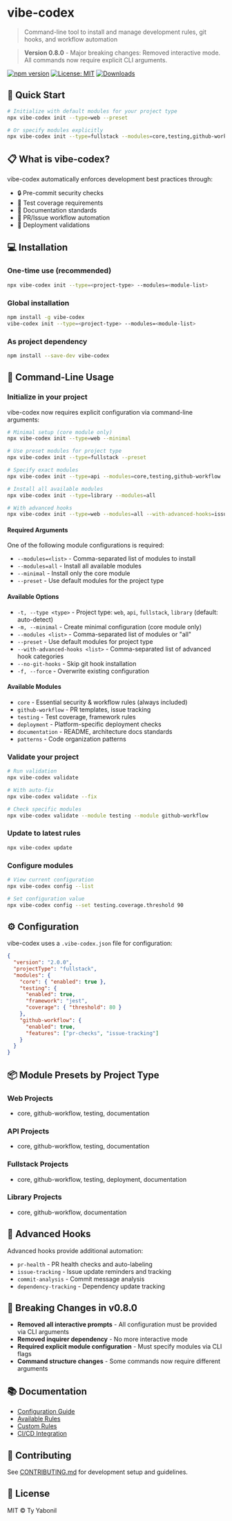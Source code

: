 # vibe-codex

> Command-line tool to install and manage development rules, git hooks, and workflow automation

> **Version 0.8.0** - Major breaking changes: Removed interactive mode. All commands now require explicit CLI arguments.

[![npm version](https://img.shields.io/npm/v/vibe-codex.svg)](https://www.npmjs.com/package/vibe-codex)
[![License: MIT](https://img.shields.io/badge/License-MIT-yellow.svg)](https://opensource.org/licenses/MIT)
[![Downloads](https://img.shields.io/npm/dm/vibe-codex.svg)](https://www.npmjs.com/package/vibe-codex)

## 🚀 Quick Start

```bash
# Initialize with default modules for your project type
npx vibe-codex init --type=web --preset

# Or specify modules explicitly
npx vibe-codex init --type=fullstack --modules=core,testing,github-workflow,deployment
```

## 📋 What is vibe-codex?

vibe-codex automatically enforces development best practices through:
- 🔒 Pre-commit security checks
- 🧪 Test coverage requirements  
- 📝 Documentation standards
- 🔄 PR/Issue workflow automation
- 🚀 Deployment validations

## 💻 Installation

### One-time use (recommended)
```bash
npx vibe-codex init --type=<project-type> --modules=<module-list>
```

### Global installation
```bash
npm install -g vibe-codex
vibe-codex init --type=<project-type> --modules=<module-list>
```

### As project dependency
```bash
npm install --save-dev vibe-codex
```

## 🎯 Command-Line Usage

### Initialize in your project

vibe-codex now requires explicit configuration via command-line arguments:

```bash
# Minimal setup (core module only)
npx vibe-codex init --type=web --minimal

# Use preset modules for project type
npx vibe-codex init --type=fullstack --preset

# Specify exact modules
npx vibe-codex init --type=api --modules=core,testing,github-workflow

# Install all available modules
npx vibe-codex init --type=library --modules=all

# With advanced hooks
npx vibe-codex init --type=web --modules=all --with-advanced-hooks=issue-tracking,pr-health
```

#### Required Arguments

One of the following module configurations is required:
- `--modules=<list>` - Comma-separated list of modules to install
- `--modules=all` - Install all available modules
- `--minimal` - Install only the core module
- `--preset` - Use default modules for the project type

#### Available Options

- `-t, --type <type>` - Project type: `web`, `api`, `fullstack`, `library` (default: auto-detect)
- `-m, --minimal` - Create minimal configuration (core module only)
- `--modules <list>` - Comma-separated list of modules or "all"
- `--preset` - Use default modules for project type
- `--with-advanced-hooks <list>` - Comma-separated list of advanced hook categories
- `--no-git-hooks` - Skip git hook installation
- `-f, --force` - Overwrite existing configuration

#### Available Modules

- `core` - Essential security & workflow rules (always included)
- `github-workflow` - PR templates, issue tracking
- `testing` - Test coverage, framework rules  
- `deployment` - Platform-specific deployment checks
- `documentation` - README, architecture docs standards
- `patterns` - Code organization patterns

### Validate your project
```bash
# Run validation
npx vibe-codex validate

# With auto-fix
npx vibe-codex validate --fix

# Check specific modules
npx vibe-codex validate --module testing --module github-workflow
```

### Update to latest rules
```bash
npx vibe-codex update
```

### Configure modules
```bash
# View current configuration
npx vibe-codex config --list

# Set configuration value
npx vibe-codex config --set testing.coverage.threshold 90
```

## ⚙️ Configuration

vibe-codex uses a `.vibe-codex.json` file for configuration:

```json
{
  "version": "2.0.0",
  "projectType": "fullstack",
  "modules": {
    "core": { "enabled": true },
    "testing": {
      "enabled": true,
      "framework": "jest",
      "coverage": { "threshold": 80 }
    },
    "github-workflow": {
      "enabled": true,
      "features": ["pr-checks", "issue-tracking"]
    }
  }
}
```

## 📦 Module Presets by Project Type

### Web Projects
- core, github-workflow, testing, documentation

### API Projects  
- core, github-workflow, testing, documentation

### Fullstack Projects
- core, github-workflow, testing, deployment, documentation

### Library Projects
- core, github-workflow, documentation

## 🔧 Advanced Hooks

Advanced hooks provide additional automation:

- `pr-health` - PR health checks and auto-labeling
- `issue-tracking` - Issue update reminders and tracking
- `commit-analysis` - Commit message analysis
- `dependency-tracking` - Dependency update tracking

## 🚫 Breaking Changes in v0.8.0

- **Removed all interactive prompts** - All configuration must be provided via CLI arguments
- **Removed inquirer dependency** - No more interactive mode
- **Required explicit module configuration** - Must specify modules via CLI flags
- **Command structure changes** - Some commands now require different arguments

## 📚 Documentation

- [Configuration Guide](./docs/CONFIGURATION.md)
- [Available Rules](./docs/RULES.md)
- [Custom Rules](./docs/CUSTOM-RULES.md)
- [CI/CD Integration](./docs/CI-CD.md)

## 🤝 Contributing

See [CONTRIBUTING.md](./CONTRIBUTING.md) for development setup and guidelines.

## 📄 License

MIT © Ty Yabonil